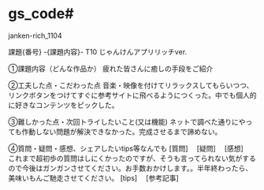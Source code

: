 # gs_code# 
janken-rich_1104

課題{番号} -{課題内容}-
T10 じゃんけんアプリリッチver.

①課題内容（どんな作品か）
疲れた皆さんに癒しの手段をご紹介

②工夫した点・こだわった点
音楽・映像を付けてリラックスしてもらいつつ、リンクボタンをつけてすぐに参考サイトに飛べるようにつくった。中でも個人的に好きなコンテンツをピックした。

③難しかった点・次回トライしたいこと(又は機能)
ネットで調べた通りにやっても作動しない問題が解決できなかった。完成させるまで諦めない。

④質問・疑問・感想、シェアしたいtips等なんでも
[質問]　
[疑問]　
[感想]　これまで超初歩の質問はしにくかったのですが、そうも言ってられない気がするので今後はガンガンさせてください。お手数おかけします。。半年終わったら、美味いもんご馳走させてください。
[tips]　
[参考記事]　


